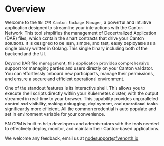 # Overview

Welcome to the `5N CPM Canton Package Manager`, a powerful and intuitive application designed to streamline your interactions with the Canton Network. This tool simplifies the management of Decentralized Application (DAR) files, which contain the smart contracts that drive your Canton solutions. It is designed to be lean, simple, and fast, easily deployable as a single binary written in Golang. This single binary including both of the backend and the UI.

Beyond DAR file management, this application provides comprehensive support for managing parties and users directly on your Canton validator. You can effortlessly onboard new participants, manage their permissions, and ensure a secure and efficient operational environment.

One of the standout features is its interactive shell. This allows you to execute shell scripts directly within your Kubernetes cluster, with the output streamed in real-time to your browser. This capability provides unparalleled control and visibility, making debugging, deployment, and operational tasks significantly more efficient. All the common credential is auto populate and set in environment variable for your convenience.

5N CPM is built to help developers and administrators with the tools needed to effectively deploy, monitor, and maintain their Canton-based applications.

We welcome any feedback, email us at nodesupport@fivenorth.io
